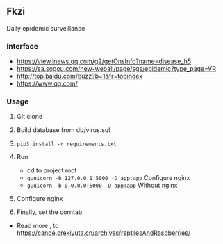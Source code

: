 ## Fkzi
Daily epidemic surveillance

### Interface
- https://view.inews.qq.com/g2/getOnsInfo?name=disease_h5
- https://sa.sogou.com/new-weball/page/sgs/epidemic?type_page=VR
- http://top.baidu.com/buzz?b=1&fr=topindex
- https://www.qq.com/

### Usage
1. Git clone 
0. Build database from db/virus.sql
0. `pip3 install -r requirements.txt`
0. Run 
    - cd to project root
    - `gunicorn -b 127.0.0.1:5000 -D app:app` Configure nginx
    - `gunicorn -b 0.0.0.0:5000 -D app:app` Without nginx
  
0. Configure nginx
0. Finally, set the corntab
- Read more , to https://canoe.orekiyuta.cn/archives/reptilesAndRaspberries/
